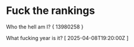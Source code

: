 # Fuck the rankings

Who the hell am I?
{ 13980258 }

What fucking year is it?
[ 2025-04-08T19:20:00Z ]
